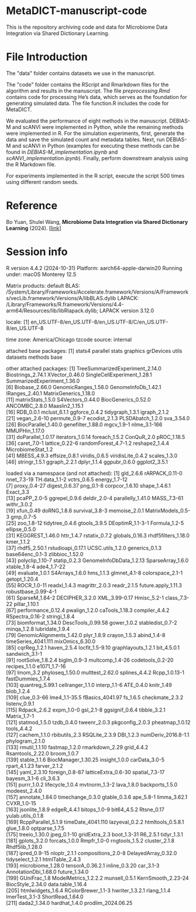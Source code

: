# MetaDICT-manuscript-code
This is the repository archiving code and data for Microbiome Data Integration via Shared Dictionary Learning.

# File Introduction
The "data" folder contains datasets we use in the manuscript. 

The "code" folder contains the RScript and Rmarkdown files for the algorithm and results in the manuscript. 
The file *preprocessing.Rmd* contains code for processing He’s data, which serves as the foundation for generating simulated data.
The file function.R includes the code for MetaDICT. 

We evaluated the performance of eight methods in the manuscript. DEBIAS-M and scANVI were implemented in Python, while the remaining methods were implemented in R. For the simulation experiments, first, generate the data and save the simulated count and metadata tables. Next, run DEBIAS-M and scANVI in Python (examples for executing these methods can be found in *DEBIAS-M_implementation.ipynb* and *scANVI_implementation.ipynb*). Finally, perform downstream analysis using the R Markdown file.

For experiments implemented in the R script, execute the script 500 times using different random seeds.

# Reference
Bo Yuan, Shulei Wang,
<b>Microbiome Data Integration via Shared Dictionary Learning</b>
(2024).
[<a href=https://www.biorxiv.org/content/10.1101/2024.10.04.616752v1>link</a>]

# Session info
R version 4.4.2 (2024-10-31)
Platform: aarch64-apple-darwin20
Running under: macOS Monterey 12.5

Matrix products: default
BLAS:   /System/Library/Frameworks/Accelerate.framework/Versions/A/Frameworks/vecLib.framework/Versions/A/libBLAS.dylib 
LAPACK: /Library/Frameworks/R.framework/Versions/4.4-arm64/Resources/lib/libRlapack.dylib;  LAPACK version 3.12.0

locale:
[1] en_US.UTF-8/en_US.UTF-8/en_US.UTF-8/C/en_US.UTF-8/en_US.UTF-8

time zone: America/Chicago
tzcode source: internal

attached base packages:
[1] stats4    parallel  stats     graphics  grDevices utils     datasets  methods   base     

other attached packages:
 [1] TreeSummarizedExperiment_2.14.0 Biostrings_2.74.1               XVector_0.46.0                  SingleCellExperiment_1.28.1     SummarizedExperiment_1.36.0    
 [6] Biobase_2.66.0                  GenomicRanges_1.58.0            GenomeInfoDb_1.42.1             IRanges_2.40.1                  MatrixGenerics_1.18.0          
[11] matrixStats_1.5.0               S4Vectors_0.44.0                BiocGenerics_0.52.0             ANCOMBC_2.8.0                   Maaslin2_1.15.1                
[16] RDB_0.0.1                       mclust_6.1.1                    ggforce_0.4.2                   tidygraph_1.3.1                 igraph_2.1.2                   
[21] vegan_2.6-10                    permute_0.9-7                   ecodist_2.1.3                   PLSDAbatch_1.2.0                sva_3.54.0                     
[26] BiocParallel_1.40.0             genefilter_1.88.0               mgcv_1.9-1                      nlme_3.1-166                    MMUPHin_1.17.0                 
[31] doParallel_1.0.17               iterators_1.0.14                foreach_1.5.2                   ConQuR_2.0                      pROC_1.18.5                    
[36] caret_7.0-1                     lattice_0.22-6                  randomForest_4.7-1.2            reshape2_1.4.4                  MicrobiomeStat_1.2             
[41] MBESS_4.9.3                     effsize_0.8.1                   viridis_0.6.5                   viridisLite_0.4.2               scales_1.3.0                   
[46] stringr_1.5.1                   ggraph_2.2.1                    dplyr_1.1.4                     ggpubr_0.6.0                    ggplot2_3.5.1                  

loaded via a namespace (and not attached):
  [1] gld_2.6.6                rARPACK_0.11-0           nnet_7.3-19              TH.data_1.1-2            vctrs_0.6.5              energy_1.7-12           
  [7] proxy_0.4-27             digest_0.6.37            png_0.1-8                corpcor_1.6.10           shape_1.4.6.1            Exact_3.3               
 [13] pcaPP_2.0-5              ggrepel_0.9.6            deldir_2.0-4             parallelly_1.41.0        MASS_7.3-61              withr_3.0.2             
 [19] xfun_0.49                doRNG_1.8.6              survival_3.8-3           memoise_2.0.1            MatrixModels_0.5-3       gmp_0.7-5               
 [25] zoo_1.8-12               tidytree_0.4.6           gtools_3.9.5             DEoptimR_1.1-3-1         Formula_1.2-5            ellipse_0.5.0           
 [31] KEGGREST_1.46.0          httr_1.4.7               rstatix_0.7.2            globals_0.16.3           rhdf5filters_1.18.0      kmer_1.1.2              
 [37] rhdf5_2.50.1             rstudioapi_0.17.1        UCSC.utils_1.2.0         generics_0.1.3           base64enc_0.1-3          zlibbioc_1.52.0         
 [43] polyclip_1.10-7          statip_0.2.3             GenomeInfoDbData_1.2.13  SparseArray_1.6.0        xtable_1.8-4             ade4_1.7-22             
 [49] evaluate_1.0.1           S4Arrays_1.6.0           hms_1.1.3                glmnet_4.1-8             colorspace_2.1-1         getopt_1.20.4           
 [55] ROCR_1.0-11              readxl_1.4.3             magrittr_2.0.3           readr_2.1.5              future.apply_1.11.3      robustbase_0.99-4-1     
 [61] SparseM_1.84-2           DECIPHER_3.2.0           XML_3.99-0.17            Hmisc_5.2-1              class_7.3-22             pillar_1.10.1           
 [67] performance_0.12.4       pwalign_1.2.0            caTools_1.18.3           compiler_4.4.2           RSpectra_0.16-2          stringi_1.8.4           
 [73] biomformat_1.34.0        DescTools_0.99.58        gower_1.0.2              stabledist_0.7-2         minqa_1.2.8              lubridate_1.9.4         
 [79] GenomicAlignments_1.42.0 plyr_1.8.9               crayon_1.5.3             abind_1.4-8              timeSeries_4041.111      mixOmics_6.30.0         
 [85] cqrReg_1.2.1             haven_2.5.4              locfit_1.5-9.10          graphlayouts_1.2.1       bit_4.5.0.1              sandwich_3.1-1          
 [91] rootSolve_1.8.2.4        biglm_0.9-3              multcomp_1.4-26          codetools_0.2-20         recipes_1.1.0            e1071_1.7-16            
 [97] lmom_3.2                 phyloseq_1.50.0          multtest_2.62.0          splines_4.4.2            Rcpp_1.0.13-1            fastDummies_1.7.4       
[103] quantreg_5.99.1          cellranger_1.1.0         interp_1.1-6             ATE_0.4.0                knitr_1.49               blob_1.2.4              
[109] clue_0.3-66              lme4_1.1-35.5            fBasics_4041.97          fs_1.6.5                 checkmate_2.3.2          listenv_0.9.1           
[115] Rdpack_2.6.2             expm_1.0-0               gsl_2.1-8                ggsignif_0.6.4           tibble_3.2.1             Matrix_1.7-1            
[121] statmod_1.5.0            tzdb_0.4.0               tweenr_2.0.3             pkgconfig_2.0.3          pheatmap_1.0.12          tools_4.4.2             
[127] cachem_1.1.0             rbibutils_2.3            RSQLite_2.3.9            DBI_1.2.3                numDeriv_2016.8-1.1      phylogram_2.1.0         
[133] rmutil_1.1.10            fastmap_1.2.0            rmarkdown_2.29           grid_4.4.2               Rsamtools_2.22.0         broom_1.0.7             
[139] stable_1.1.6             BiocManager_1.30.25      insight_1.0.0            carData_3.0-5            rpart_4.1.23             farver_2.1.2            
[145] yaml_2.3.10              foreign_0.8-87           latticeExtra_0.6-30      spatial_7.3-17           bayesm_3.1-6             cli_3.6.3               
[151] purrr_1.0.2              lifecycle_1.0.4          mvtnorm_1.3-2            lava_1.8.0               backports_1.5.0          modeest_2.4.0           
[157] annotate_1.84.0          timechange_0.3.0         gtable_0.3.6             ape_5.8-1                limma_3.62.1             CVXR_1.0-15             
[163] jsonlite_1.8.9           edgeR_4.4.1              bitops_1.0-9             bit64_4.5.2              Rtsne_0.17               yulab.utils_0.1.8       
[169] RcppParallel_5.1.9       timeDate_4041.110        lazyeval_0.2.2           htmltools_0.5.8.1        glue_1.8.0               optparse_1.7.5          
[175] treeio_1.30.0            jpeg_0.1-10              gridExtra_2.3            boot_1.3-31              R6_2.5.1                 tidyr_1.3.1             
[181] gplots_3.2.0             forcats_1.0.0            Rmpfr_1.0-0              rngtools_1.5.2           cluster_2.1.8            Rhdf5lib_1.28.0         
[187] ipred_0.9-15             nloptr_2.1.1             compositions_2.0-8       DelayedArray_0.32.0      tidyselect_1.2.1         htmlTable_2.4.3         
[193] microbiome_1.28.0        tensorA_0.36.2.1         inline_0.3.20            car_3.1-3                AnnotationDbi_1.68.0     future_1.34.0           
[199] GUniFrac_1.8             ModelMetrics_1.2.2.2     munsell_0.5.1            KernSmooth_2.23-24       BiocStyle_2.34.0         data.table_1.16.4       
[205] htmlwidgets_1.6.4        RColorBrewer_1.1-3       hwriter_1.3.2.1          rlang_1.1.4              lmerTest_3.1-3           ShortRead_1.64.0        
[211] dada2_1.34.0             hardhat_1.4.0            prodlim_2024.06.25   

